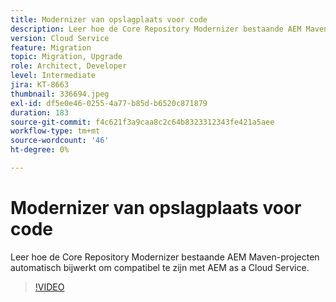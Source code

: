 ```yaml
---
title: Modernizer van opslagplaats voor code
description: Leer hoe de Core Repository Modernizer bestaande AEM Maven-projecten automatisch bijwerkt om compatibel te zijn met AEM as a Cloud Service.
version: Cloud Service
feature: Migration
topic: Migration, Upgrade
role: Architect, Developer
level: Intermediate
jira: KT-8663
thumbnail: 336694.jpeg
exl-id: df5e0e46-0255-4a77-b85d-b6520c871879
duration: 183
source-git-commit: f4c621f3a9caa8c2c64b8323312343fe421a5aee
workflow-type: tm+mt
source-wordcount: '46'
ht-degree: 0%

---
```


# Modernizer van opslagplaats voor code

Leer hoe de Core Repository Modernizer bestaande AEM Maven-projecten automatisch bijwerkt om compatibel te zijn met AEM as a Cloud Service.

>[!VIDEO](https://video.tv.adobe.com/v/336694?quality=12&learn=on)
